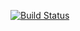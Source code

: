 
[![Build Status](https://travis-ci.org/example42/puppet-solr.png?branch=master)](https://travis-ci.org/example42/puppet-solr)
